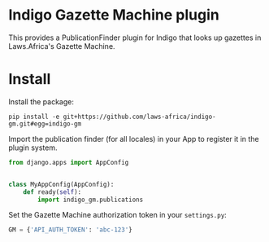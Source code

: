 # Indigo Gazette Machine plugin

This provides a PublicationFinder plugin for Indigo that looks up gazettes in
Laws.Africa's Gazette Machine.

# Install

Install the package:

```
pip install -e git+https://github.com/laws-africa/indigo-gm.git#egg=indigo-gm
```

Import the publication finder (for all locales) in your App to register it in the plugin system.


```python
from django.apps import AppConfig


class MyAppConfig(AppConfig):
    def ready(self):
        import indigo_gm.publications
```

Set the Gazette Machine authorization token in your `settings.py`:

```python
GM = {'API_AUTH_TOKEN': 'abc-123'}
```
